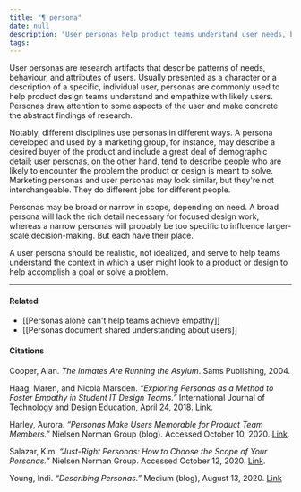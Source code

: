 ```yaml
---
title: "¶ persona"
date: null
description: "User personas help product teams understand user needs, behaviors, and goals by creating realistic profiles that guide design and improve user experience in marketing and development."
tags:
---
```


User personas are research artifacts that describe patterns of needs, behaviour, and attributes of users. Usually presented as a character or a description of a specific, individual user, personas are commonly used to help product design teams understand and empathize with likely users. Personas draw attention to some aspects of the user and make concrete the abstract findings of research.

Notably, different disciplines use personas in different ways. A persona developed and used by a marketing group, for instance, may describe a desired buyer of the product and include a great deal of demographic detail; user personas, on the other hand, tend to describe people who are likely to encounter the problem the product or design is meant to solve. Marketing personas and user personas may look similar, but they're not interchangeable. They do different jobs for different people.

Personas may be broad or narrow in scope, depending on need. A broad persona will lack the rich detail necessary for focused design work, whereas a narrow personas will probably be too specific to influence larger-scale decision-making. But each have their place.

A user persona should be realistic, not idealized, and serve to help teams understand the context in which a user might look to a product or design to help accomplish a goal or solve a problem.

---

#### Related

- [[Personas alone can't help teams achieve empathy]]
- [[Personas document shared understanding about users]]

#### Citations

Cooper, Alan. _The Inmates Are Running the Asylum_. Sams Publishing, 2004.

Haag, Maren, and Nicola Marsden. _“Exploring Personas as a Method to Foster Empathy in Student IT Design Teams.”_ International Journal of Technology and Design Education, April 24, 2018. [Link](https://doi.org/10.1007/s10798-018-9452-5).

Harley, Aurora. _“Personas Make Users Memorable for Product Team Members.”_ Nielsen Norman Group (blog). Accessed October 10, 2020. [Link](https://www.nngroup.com/articles/persona/).

Salazar, Kim. _“Just-Right Personas: How to Choose the Scope of Your Personas.”_ Nielsen Norman Group. Accessed October 12, 2020. [Link](https://www.nngroup.com/articles/persona-scope/).

Young, Indi. _“Describing Personas.”_ Medium (blog), August 13, 2020. [Link](https://medium.com/inclusive-software/describing-personas-af992e3fc527)
